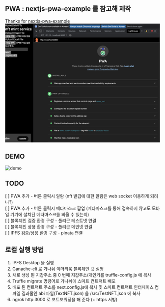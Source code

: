 ## PWA : nextjs-pwa-example 를 참고해 제작
Thanks for [nextjs-pwa-example](https://github.com/vercel/next.js/tree/canary/examples/progressive-web-app)
![pwa-lighthouse](public/images/pwa-lighthouse.png)

## DEMO
![demo](public/gif/nft-party-demo.gif)

## TODO
[ ] PWA 추가 - 버튼 클릭시 알람 (nft 발급에 대한 알람은 web socket 이용하게 되려나?)   
[ ] PWA 추가 - 버튼 클릭시 메타마스크 팝업 (메타마스크를 통해 접속하지 않고도 모바일 기기에 설치된 메타마스크를 띄울 수 있는지)   
[ ] 블록체인 검증 환경 구성 - 폴리곤 테스트넷 연결   
[ ] 블록체인 상용 환경 구성 - 폴리곤 메인넷 연결   
[ ] IPFS 검증/상용 환경 구성 - pinata 연결   


## 로컬 실행 방법
1. IPFS Desktop 을 실행
2. Ganache-cli 로 가나쉬 이더리움 블록체인 넷 실행
3. 새로 생성 된 지갑주소 중 0 번째 지갑주소/개인키를 truffle-config.js 에 복사
4. Truffle migrate 명령어로 가나쉬에 스마트 컨트랙트 배포
5. 배포 된 컨트랙트 주소를 next.config.js에 복사 및 스마트 컨트랙트 인터페이스 컴파일 결과물인 abi 파일(TextNFT.json) 을 /src/TestNFT.json 에 복사
6. ngrok http 3000 로 포트포워딩을 해 준다 (+ https 서빙)